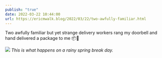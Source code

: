 ```yaml
---
publish: "true"
date: 2022-03-22 10:44:00
url: https://ericmwalk.blog/2022/03/22/two-awfully-familiar.html
---
```

Two awfully familiar but yet strange delivery workers rang my doorbell and hand delivered a package to me 📦🤔



![](https://ericmwalk.blog/uploads/2022/05fab4cf0a.jpg)
*This is what happens on a rainy spring break day.*